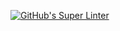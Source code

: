[![GitHub's Super Linter](https://github.com/ICS2O-Programming-Joseph-K/Unit2-05-HTML-Salary/workflows/GitHub's%20Super%20Linter/badge.svg)](https://github.com/ICS2O-Programming-Joseph-K/Unit2-05-HTML-Salary/actions)